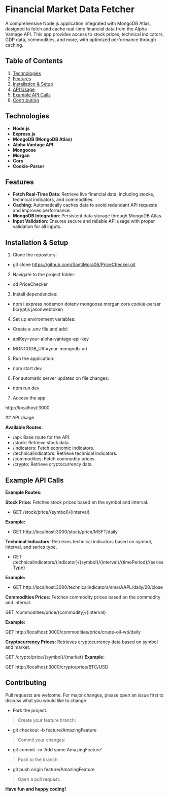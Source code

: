 # Financial Market Data Fetcher

A comprehensive Node.js application integrated with MongoDB Atlas, designed to fetch and cache real-time financial data from the Alpha Vantage API. This app provides access to stock prices, technical indicators, GDP data, commodities, and more, with optimized performance through caching.

## Table of Contents
1. [Technologies](#technologies)
2. [Features](#features)
3. [Installation & Setup](#installation--setup)
4. [API Usage](#api-usage)
5. [Example API Calls](#example-api-calls)
6. [Contributing](#contributing)

## Technologies
- **Node.js**
- **Express.js**
- **MongoDB (MongoDB Atlas)**
- **Alpha Vantage API**
- **Mongoose**
- **Morgan**
- **Cors**
- **Cookie-Parser**

## Features
- **Fetch Real-Time Data**: Retrieve live financial data, including stocks, technical indicators, and commodities.
- **Caching**: Automatically caches data to avoid redundant API requests and improves performance.
- **MongoDB Integration**: Persistent data storage through MongoDB Atlas.
- **Input Validation**: Ensures secure and reliable API usage with proper validation for all inputs.

## Installation & Setup
1. Clone the repository:

  -  git clone https://github.com/SantiMora06/PriceChecker.git

2. Navigate to the project folder:

- cd PriceChecker

3. Install dependencies:

- npm i express nodemon dotenv mongoose morgan cors cookie-parser bcryptjs jasonwebtoken

4. Set up environment variables:

- Create a .env file and add:

- apiKey=your-alpha-vantage-api-key
- MONGODB_URI=your-mongodb-uri

5. Run the application:

- npm start dev


6. For automatic server updates on file changes:

- npm run dev

7. Access the app:

http://localhost:3000

## API Usage

**Available Routes:**

- /api: Base route for the API.
- /stock: Retrieve stock data.
- /indicators: Fetch economic indicators.
- /technicalindicators: Retrieve technical indicators.
- /commodities: Fetch commodity prices.
- /crypto: Retrieve cryptocurrency data.

## Example API Calls

**Example Routes:**

**Stock Price:** Fetches stock prices based on the symbol and interval.

- GET /stock/price/{symbol}/{interval}

**Example:**

- GET http://localhost:3000/stock/price/MSFT/daily

**Technical Indicators:** Retrieves technical indicators based on symbol, interval, and series type.

- GET /technicalindicators/{indicator}/{symbol}/{interval}/{timePeriod}/{seriesType}

**Example:**

- GET http://localhost:3000/technicalindicators/sma/AAPL/daily/20/close

**Commodities Prices:** Fetches commodity prices based on the commodity and interval.

GET /commodities/price/{commodity}/{interval}

**Example:**

GET http://localhost:3000/commodities/price/crude-oil-wti/daily

**Cryptocurrency Prices:** Retrieves cryptocurrency data based on symbol and market.

GET /crypto/price/{symbol}/{market}
**Example:**

GET http://localhost:3000/crypto/price/BTC/USD

## Contributing

Pull requests are welcome. For major changes, please open an issue first to discuss what you would like to change.

- Fork the project.
> Create your feature branch:

- git checkout -b feature/AmazingFeature
> Commit your changes:

- git commit -m 'Add some AmazingFeature'
> Push to the branch:

- git push origin feature/AmazingFeature
> Open a pull request.

**Have fun and happy coding!**
